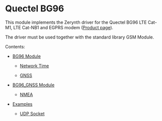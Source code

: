 # Quectel BG96

This module implements the Zerynth driver for the Quectel BG96 LTE Cat-M1, LTE Cat-NB1 and EGPRS modem ([Product page](https://www.quectel.com/product/bg96.htm)).

The driver must be used together with the standard library GSM Module.

Contents:


* [BG96 Module](https://docs.zerynth.com/latest/official/lib.quectel.bg96/docs/official_lib.quectel.bg96_bg96.html)


    * [Network Time](https://docs.zerynth.com/latest/official/lib.quectel.bg96/docs/official_lib.quectel.bg96_bg96.html#network-time)


    * [GNSS](https://docs.zerynth.com/latest/official/lib.quectel.bg96/docs/official_lib.quectel.bg96_bg96.html#gnss)


* [BG96_GNSS Module](https://docs.zerynth.com/latest/official/lib.quectel.bg96/docs/official_lib.quectel.bg96_bg96gnss.html)


    * [NMEA](https://docs.zerynth.com/latest/official/lib.quectel.bg96/docs/official_lib.quectel.bg96_bg96gnss.html#nmea)
* [Examples](https://docs.zerynth.com/latest/official/lib.quectel.bg96/examples/examples.html)
    * [UDP Socket](https://docs.zerynth.com/latest/official/lib.quectel.bg96/examples/examples.html#udp-socket)
<!--stackedit_data:
eyJoaXN0b3J5IjpbLTE2MjA5NDg0NzJdfQ==
-->